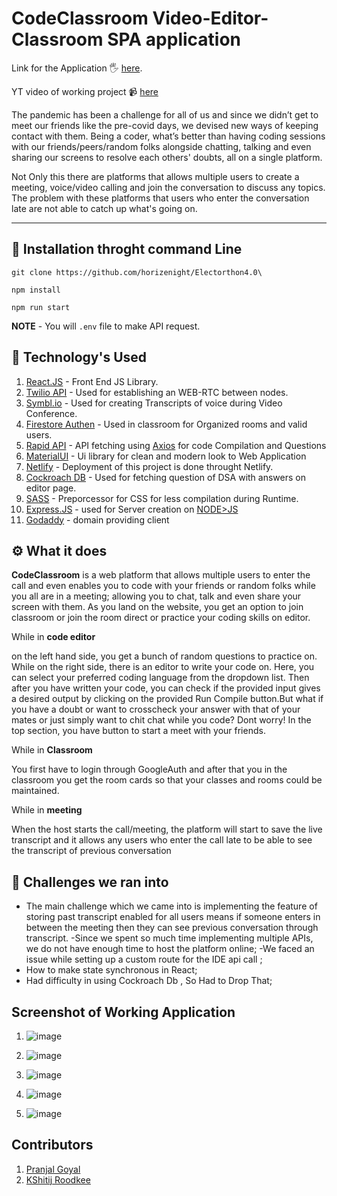 # CodeClassroom Video-Editor-Classroom SPA application
Link for the Application 🖐️ [here](https://www.codingclassroom.live/).


YT video of working project 📹 [here](https://www.youtube.com/watch?v=_5j5SvJh5UE)


The pandemic has been a challenge for all of us and since we didn’t get to meet our friends like the pre-covid days, we devised new ways of keeping contact with them. Being a coder, what’s better than having coding sessions with our friends/peers/random folks alongside chatting, talking and even sharing our screens to resolve each others' doubts, all on a single platform.
</br>

Not Only this there are platforms that allows multiple users to create a meeting, voice/video calling and join the conversation to discuss any topics.
The problem with these platforms that users who enter the conversation late are not able to catch up what's going on.

---

## 🍾 Installation throght command Line


```
git clone https://github.com/horizenight/Electorthon4.0\

npm install

npm run start
```
**NOTE** - You will `.env` file to make API request. 


## 🐊 Technology's Used
1. [React.JS](https://reactjs.org/) - Front End JS Library.
2. [Twilio API](https://www.twilio.com/docs/usage/api) - Used for establishing an WEB-RTC between nodes.
3. [Symbl.io](https://github.com/) - Used for creating Transcripts of voice during Video Conference.
4. [Firestore Authen](https://firebase.google.com/) - Used in classroom for Organized rooms and valid users.
5. [Rapid API](https://rapidapi.com/judge0-official/api/judge0-ce) - API fetching using [Axios]() for code Compilation and Questions
6. [MaterialUI](https://mui.com/) - Ui library for clean and modern look to Web Application
7. [Netlify](https://www.netlify.com/) - Deployment of this project is done throught Netlify.
8. [Cockroach DB](https://www.cockroachlabs.com/) - Used for fetching question of DSA with answers on editor page.
9. [SASS](https://sass-lang.com/) - Preporcessor for CSS for less compilation during Runtime.
10. [Express.JS](https://www.expressjs.com/) - used for Server creation on [NODE>JS](https://nodejs.org/)
11. [Godaddy](https://godaddy.com/) -  domain providing client

## ⚙ What it does
**CodeClassroom** is a web platform that allows multiple users to enter the call and even enables you to code with your friends or random folks while you all are in a meeting; allowing you to chat, talk and even share your screen with them.
As you land on the website, you get an option to  join classroom or join the room direct or practice your coding skills on editor. 

While in **code editor**

on the left hand side, you get a bunch of random questions to practice on. While on the right side, there is an editor to write your code on. Here, you can select your preferred coding language from the dropdown list. Then after you have written your code, you can check if the provided input gives a desired output by clicking on the provided Run Compile button.But what if you have a doubt or want to crosscheck your answer with that of your mates or just simply want to chit chat while you code? Dont worry! In the top section, you have button to start a meet with your friends.

While in **Classroom** 

You first have to login through GoogleAuth and after that you in the classroom you get 
the room cards so that your classes and rooms could be maintained.

While in **meeting** 

When the host starts the call/meeting, the platform will start to save the live transcript and it allows any users who enter the call late to be able to see the transcript of previous conversation

## 💪 Challenges we ran into

- The main challenge which we came into is implementing the feature of storing past transcript enabled for all users means if someone enters in between the meeting then they can see previous conversation through transcript.
-Since we spent so much time implementing multiple APIs, we do not have enough time to host the platform online;
-We faced an issue while setting up a custom route for the IDE api call  ;
- How to make state synchronous in React;
- Had difficulty in using Cockroach Db , So Had to Drop That;


## Screenshot of Working Application
1. ![image](https://user-images.githubusercontent.com/68412756/154853188-0fc00d5f-03b2-446e-821e-35e7a9ec56d1.png)


3. ![image](https://user-images.githubusercontent.com/68412756/154853234-35af4ee9-1bf7-4c53-9b6e-5c4dcf9bc4b8.png)


5. ![image](https://user-images.githubusercontent.com/68412756/154853627-84acabe4-cb86-4dd1-acde-528d345938c0.png)


7. ![image](https://user-images.githubusercontent.com/68412756/154853596-054ddb25-8342-4304-8ac4-aa5e9b4b6c22.png)


9. ![image](https://user-images.githubusercontent.com/68412756/154853641-74120aca-9aaf-4ead-93e4-6440292d7505.png)


## Contributors
1. [Pranjal Goyal](https://github.com/Pranjal7852)
2. [KShitij Roodkee](https://github.com/horizenight)


